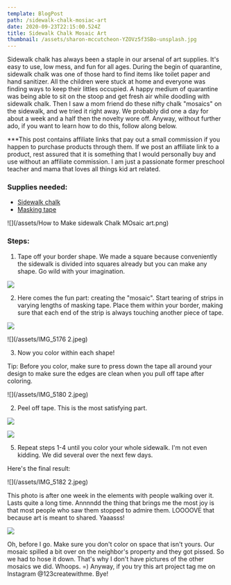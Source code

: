 ```yaml
---
template: BlogPost
path: /sidewalk-chalk-mosiac-art
date: 2020-09-23T22:15:00.524Z
title: Sidewalk Chalk Mosaic Art
thumbnail: /assets/sharon-mccutcheon-YZOVz5f3SBo-unsplash.jpg
---
```

Sidewalk chalk has always been a staple in our arsenal of art supplies. It's easy to use, low mess, and fun for all ages. During the begin of quarantine, sidewalk chalk was one of those hard to find items like toilet paper and hand sanitizer. All the children were stuck at home and everyone was finding ways to keep their littles occupied. A happy medium of quarantine was being able to sit on the stoop and get fresh air while doodling with sidewalk chalk. Then I saw a mom friend do these nifty chalk "mosaics" on the sidewalk, and we tried it right away. We probably did one a day for about a week and a half then the novelty wore off. Anyway, without further ado, if you want to learn how to do this, follow along below.

\*\**This post contains affiliate links that pay out a small commission if you happen to purchase products through them.  If we post an affiliate link to a product, rest assured that it is something that I would personally buy and use without an affiliate commission. I am just a passionate former preschool teacher and mama that loves all things kid art related. 

### Supplies needed:

* [Sidewalk chalk](https://amzn.to/2QrzS1F)
* [Masking tape](https://amzn.to/32dQwZb)



![](/assets/How to Make sidewalk Chalk MOsaic art.png)

### Steps:

1. Tape off your border shape. We made a square because conveniently the sidewalk is divided into squares already but you can make any shape. Go wild with your imagination.

![](/assets/IMG_8798.jpeg)

2. Here comes the fun part: creating the "mosaic". Start tearing of strips in varying lengths of masking tape. Place them within your border, making sure that each end of the strip is always touching another piece of tape. 

![](/assets/IMG_8804.jpeg)

![](/assets/IMG_5176 2.jpeg)

3. Now you color within each shape! 

Tip: Before you color, make sure to press down the tape all around your design to make sure the edges are clean when you pull off tape after coloring.

![](/assets/IMG_5180 2.jpeg)

2. Peel off tape. This is the most satisfying part.

![](/assets/IMG_8814.jpeg)

![](/assets/IMG_8829.jpeg)

5. Repeat steps 1-4 until you color your whole sidewalk. I'm not even kidding. We did several over the next few days. 

Here's the final result:

![](/assets/IMG_5182 2.jpeg)

This photo is after one week in the elements with people walking over it. Lasts quite a long time. Annnndd the thing that brings me the most joy is that most people who saw them stopped to admire them. LOOOOVE that because art is meant to shared. Yaaasss! 

![](/assets/IMG_4968.jpeg)

Oh, before I go. Make sure you don't color on space that isn't yours. Our mosaic spilled a bit over on the neighbor's property and they got pissed. So we had to hose it down. That's why I don't have pictures of the other mosaics we did. Whoops. =) Anyway, if you try this art project tag me on Instagram @123createwithme. Bye!
